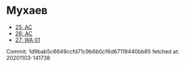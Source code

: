 # Мухаев
- [25: AC](25.md)
- [26: AC](26.md)
- [27: WA 01](27.md)

Commit: 1d9bab5c6649ccfd71c9b6b0cf6d67119440bb85
 fetched at: 20201103-141738
